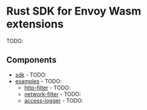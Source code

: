 # Rust SDK for Envoy Wasm extensions

TODO:

## Components

* [sdk](./sdk/) - TODO:
* [examples](./examples/) - TODO:
  * [http-filter](./examples/http-filter/) - TODO:
  * [network-filter](./examples/network-filter/) - TODO:
  * [access-logger](./examples/access-logger/) - TODO:
